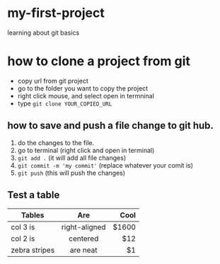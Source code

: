 # my-first-project
learning about git basics

# how to clone a project from git
- copy url from git project
- go to the folder you want to copy the project
- right click mouse, and select open in termninal
- type `git clone YOUR_COPIED_URL`

## how to save and push a file change to git hub.
1. do the changes to the file.
2. go to terminal (right click and open in terminal)
3. `git add .` (it will add all file changes)
4. `git commit -m 'my commit'` (replace whatever your comit is)
5. `git push` (this will push the changes)


## Test a table

| Tables        | Are           | Cool  |
| ------------- |:-------------:| -----:|
| col 3 is      | right-aligned | $1600 |
| col 2 is      | centered      |   $12 |
| zebra stripes | are neat      |    $1 |
